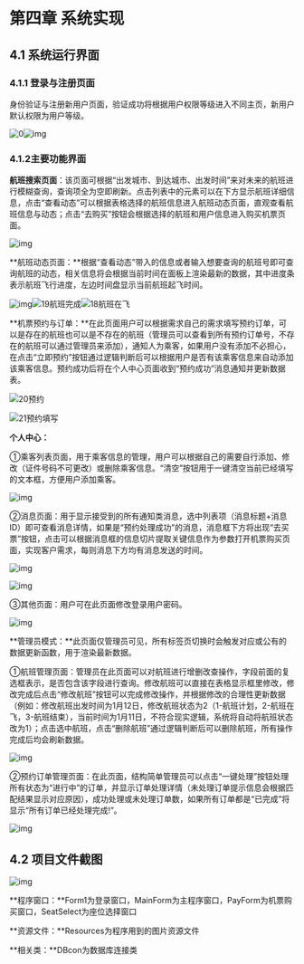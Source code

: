 # 第四章 系统实现

## 4.1 系统运行界面

### 4.1.1 登录与注册页面

身份验证与注册新用户页面，验证成功将根据用户权限等级进入不同主页，新用户默认权限为用户等级。

![0](D:\XCCCC\Typora\assets\clip_image002.png)![img](D:\XCCCC\Typora\assets\clip_image004.png)

### 4.1.2主要功能界面

**航班搜索页面**：该页面可根据“出发城市、到达城市、出发时间”来对未来的航班进行模糊查询，查询项全为空即刷新。点击列表中的元素可以在下方显示航班详细信息，点击“查看动态”可以根据表格选择的航班信息进入航班动态页面，直观查看航班信息与动态；点击“去购买”按钮会根据选择的航班和用户信息进入购买机票页面。

![img](D:\XCCCC\Typora\assets\clip_image006.png)

**航班动态页面：**根据“查看动态”带入的信息或者输入想要查询的航班号即可查询航班的动态，相关信息将会根据当前时间在面板上渲染最新的数据，其中进度条表示航班飞行进度，左边时间盘显示当前航班起飞时间。

![img](D:\XCCCC\Typora\assets\clip_image008.png)![19航班完成](D:\XCCCC\Typora\assets\clip_image010.png)![18航班在飞](D:\XCCCC\Typora\assets\clip_image012.png)

**机票预约与订单：**在此页面用户可以根据需求自己的需求填写预约订单，可以是存在的航班也可以是不存在的航班（管理员可以查看到所有预约订单号，不存在的航班可以通过管理员来添加），通知人为乘客，如果用户没有添加不必担心，在点击“立即预约”按钮通过逻辑判断后可以根据用户是否有该乘客信息来自动添加该乘客信息。预约成功后将在个人中心页面收到“预约成功”消息通知并更新数据表。

![20预约](D:\XCCCC\Typora\assets\clip_image014.png)

![21预约填写](D:\XCCCC\Typora\assets\clip_image016.png)

**个人中心：**

①乘客列表页面，用于乘客信息的管理，用户可以根据自己的需要自行添加、修改（证件号码不可更改）或删除乘客信息。“清空”按钮用于一键清空当前已经填写的文本框，方便用户添加乘客。

![img](D:\XCCCC\Typora\assets\clip_image018.png)

②消息页面：用于显示接受到的所有通知类消息，选中列表项（消息标题+消息ID）即可查看消息详情，如果是“预约处理成功”的消息，消息框下方将出现“去买票”按钮，点击可以根据消息框的信息切片提取关键信息作为参数打开机票购买页面，实现客户需求，每则消息下方均有消息发送的时间。

![img](D:\XCCCC\Typora\assets\clip_image020.png)

![img](D:\XCCCC\Typora\assets\clip_image022.png)

③其他页面：用户可在此页面修改登录用户密码。

![img](D:\XCCCC\Typora\assets\clip_image024.png)

**管理员模式：**此页面仅管理员可见，所有标签页切换时会触发对应或公有的数据更新函数，用于渲染最新数据。

①航班管理页面：管理员在此页面可以对航班进行增删改查操作，字段前面的复选框表示，是否包含该字段进行查询。修改航班可以直接在表格显示框里修改，修改完成后点击“修改航班”按钮可以完成修改操作，并根据修改的合理性更新数据（例如：修改航班出发时间为1月12日，修改航班状态为2（1-航班计划，2-航班在飞，3-航班结束），当前时间为1月11日，不符合现实逻辑，系统将自动将航班状态改为1）；点击选中航班，点击“删除航班”通过逻辑判断后可以删除航班，所有操作完成后均会刷新数据。

![img](D:\XCCCC\Typora\assets\clip_image026.png)

②预约订单管理页面：在此页面，结构简单管理员可以点击“一键处理”按钮处理所有状态为“进行中”的订单，并显示订单处理详情（未处理订单提示信息会根据匹配结果显示对应原因），成功处理或未处理订单数，如果所有订单都是“已完成”将显示“所有订单已经处理完成!”。

![img](D:\XCCCC\Typora\assets\clip_image028.png)

## 4.2 项目文件截图

![img](D:\XCCCC\Typora\assets\clip_image029.png)

**程序窗口：**Form1为登录窗口，MainForm为主程序窗口，PayForm为机票购买窗口，SeatSelect为座位选择窗口

**资源文件：**Resources为程序用到的图片资源文件

**相关类：**DBcon为数据库连接类
